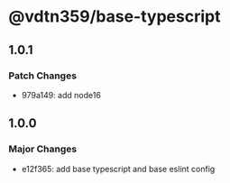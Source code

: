 # @vdtn359/base-typescript

## 1.0.1

### Patch Changes

-   979a149: add node16

## 1.0.0

### Major Changes

-   e12f365: add base typescript and base eslint config

